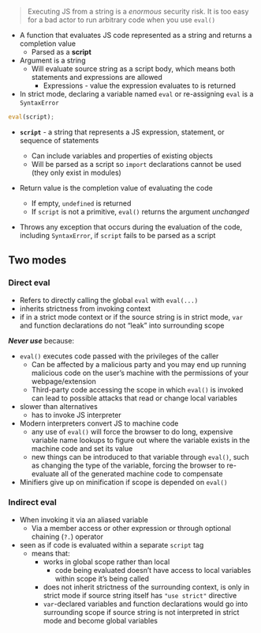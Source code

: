 > Executing JS from a string is a _enormous_ security risk. It is too easy for a bad actor to run arbitrary code when you use `eval()`

- A function that evaluates JS code represented as a string and returns a completion value
  - Parsed as a **script**
- Argument is a string
	- Will evaluate source string as a script body, which means both statements and expressions are allowed
		- Expressions - value the expression evaluates to is returned
- In strict mode, declaring a variable named `eval` or re-assigning `eval` is a `SyntaxError`

```js
eval(script);
```

- **`script`** - a string that represents a JS expression, statement, or sequence of statements
	- Can include variables and properties of existing objects
	- Will be parsed as a script so `import` declarations cannot be used (they only exist in modules)

- Return value is the completion value of evaluating the code 
	- If empty, `undefined` is returned
	- If `script` is not a primitive, `eval()` returns the argument *unchanged*

- Throws any exception that occurs during the evaluation of the code, including `SyntaxError`, if `script` fails to be parsed as a script

## Two modes

### Direct eval
- Refers to directly calling the global `eval` with `eval(...)`
- inherits strictness from invoking context
- if in a strict mode context or if the source string is in strict mode, `var` and function declarations do not “leak” into surrounding scope

 ***Never use*** because:
 - `eval()` executes code passed with the privileges of the caller
	 - Can be affected by a malicious party and you may end up running malicious code on the user’s machine with the permissions of your webpage/extension
	 - Third-party code accessing the scope in which `eval()` is invoked can lead to possible attacks that read or change local variables
- slower than alternatives 
	- has to invoke JS interpreter
- Modern interpreters convert JS to machine code
	- any use of `eval()` will force the browser to do long, expensive variable name lookups to figure out where the variable exists in the machine code and set its value
	- new things can be introduced to that variable through `eval()`, such as changing the type of the variable, forcing the browser to re-evaluate all of the generated machine code to compensate
- Minifiers give up on minification if scope is depended on `eval()`

### Indirect eval
- When invoking it via an aliased variable
	- Via a member access or other expression or through optional chaining (`?.`) operator
- seen as if code is evaluated within a separate `script` tag
	- means that:
		- works in global scope rather than local
			- code being evaluated doesn’t have access to local variables within scope it’s being called
		- does not inherit strictness of the surrounding context, is only in strict mode if source string itself has `"use strict"` directive
		- `var`-declared variables and function declarations would go into surrounding scope if source string is not interpreted in strict mode and become global variables